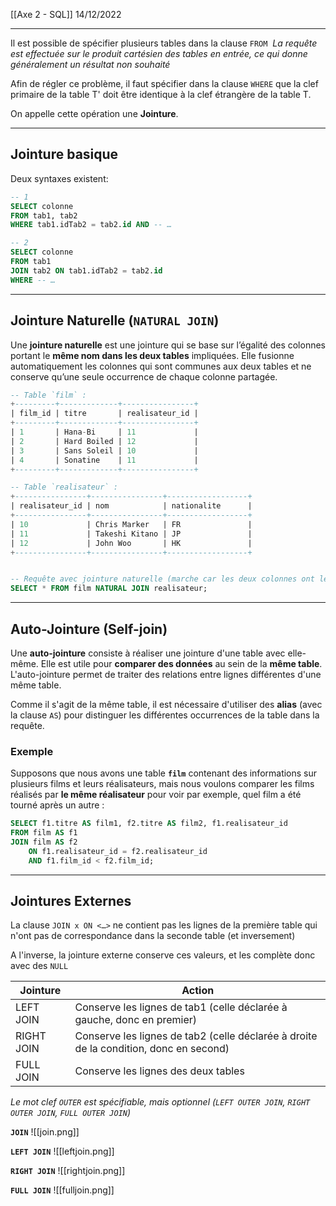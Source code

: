 [[Axe 2 - SQL]]
14/12/2022
****

Il est possible de spécifier plusieurs tables dans la clause `FROM` 
	*La requête est effectuée sur le produit cartésien des tables en entrée, ce qui donne généralement un résultat non souhaité*

Afin de régler ce problème, il faut spécifier dans la clause `WHERE` que la clef primaire de la table T' doit être identique à la clef étrangère de la table T. 

On appelle cette opération une **Jointure**.


****
## Jointure basique

Deux syntaxes existent: 
```sql
-- 1
SELECT colonne 
FROM tab1, tab2 
WHERE tab1.idTab2 = tab2.id AND -- … 

-- 2
SELECT colonne 
FROM tab1 
JOIN tab2 ON tab1.idTab2 = tab2.id 
WHERE -- …
```


****
## Jointure Naturelle (`NATURAL JOIN`)

Une **jointure naturelle** est une jointure qui se base sur l’égalité des colonnes portant le **même nom dans les deux tables** impliquées. Elle fusionne automatiquement les colonnes qui sont communes aux deux tables et ne conserve qu’une seule occurrence de chaque colonne partagée.


```sql
-- Table `film` : 
+---------+-------------+----------------+ 
| film_id | titre       | realisateur_id | 
+---------+-------------+----------------+ 
| 1       | Hana-Bi     | 11             | 
| 2       | Hard Boiled | 12             |
| 3       | Sans Soleil | 10             |
| 4       | Sonatine    | 11             |
+---------+-------------+----------------+ 

-- Table `realisateur` : 
+----------------+----------------+------------------+ 
| realisateur_id | nom            | nationalite      | 
+----------------+----------------+------------------+ 
| 10             | Chris Marker   | FR               | 
| 11             | Takeshi Kitano | JP               | 
| 12             | John Woo       | HK               |
+----------------+----------------+------------------+


-- Requête avec jointure naturelle (marche car les deux colonnes ont le même nom)
SELECT * FROM film NATURAL JOIN realisateur;
```


****
## Auto-Jointure (Self-join)

Une **auto-jointure** consiste à réaliser une jointure d'une table avec elle-même. Elle est utile pour **comparer des données** au sein de la **même table**. L'auto-jointure permet de traiter des relations entre lignes différentes d'une même table.

Comme il s'agit de la même table, il est nécessaire d'utiliser des **alias** (avec la clause `AS`) pour distinguer les différentes occurrences de la table dans la requête.

### Exemple

Supposons que nous avons une table **`film`** contenant des informations sur plusieurs films et leurs réalisateurs, mais nous voulons comparer les films réalisés par **le même réalisateur** pour voir par exemple, quel film a été tourné après un autre :

```sql
SELECT f1.titre AS film1, f2.titre AS film2, f1.realisateur_id 
FROM film AS f1 
JOIN film AS f2 
	ON f1.realisateur_id = f2.realisateur_id 
	AND f1.film_id < f2.film_id;
```


****
## Jointures Externes

La clause `JOIN x ON <…>` ne contient pas les lignes de la première table qui n'ont pas de correspondance dans la seconde table (et inversement)

A l'inverse, la jointure externe conserve ces valeurs, et les complète donc avec des `NULL`

| Jointure   | Action                                                                                |
| ---------- | ------------------------------------------------------------------------------------- |
| LEFT JOIN  | Conserve les lignes de tab1 (celle déclarée à gauche, donc en premier)                |
| RIGHT JOIN | Conserve les lignes de tab2 (celle déclarée à droite de la condition, donc en second) |
| FULL JOIN  | Conserve les lignes des deux tables                                                   |
*Le mot clef `OUTER` est spécifiable, mais optionnel (`LEFT OUTER JOIN`, `RIGHT OUTER JOIN`, `FULL OUTER JOIN`)*


**`JOIN`**
![[join.png]]


**`LEFT JOIN`**
![[leftjoin.png]]


**`RIGHT JOIN`**
![[rightjoin.png]]


**`FULL JOIN`**
![[fulljoin.png]]
